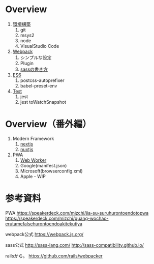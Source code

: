 # Overview

1. [環境構築](1.環境構築.md)
   1. git
   1. msys2
   1. node
   1. VisualStudio Code
1. [Webpack](2.webpack.md)
   1. シンプルな設定
   1. Plugin
   1. [sassの書き方](2.sass.md)
1. [ES6](3.es6.md)
   1. postcss-autoprefixer
   1. babel-preset-env
1. [Test](4.test.md)
   1. jest
   1. jest toWatchSnapshot


# Overview（番外編）

1. Modern Framework
   1. [nextjs](5.modern.next.md)
   1. [nuxtjs](5.modern.nuxt.md)
1. PWA
   1. [Web Worker](6.worker.md)
   1. Google(manifest.json)
   1. Microsoft(browserconfig.xml)
   1. Apple - WIP



# 参考資料　

PWA
https://speakerdeck.com/mizchi/jia-su-suruhurontoendotopwa
https://speakerdeck.com/mizchi/guang-wochao-erutamefalsehurontoendoakitekutiya


webpack公式
https://webpack.js.org/

sass公式
http://sass-lang.com/
http://sass-compatibility.github.io/

railsから。
https://github.com/rails/webpacker

